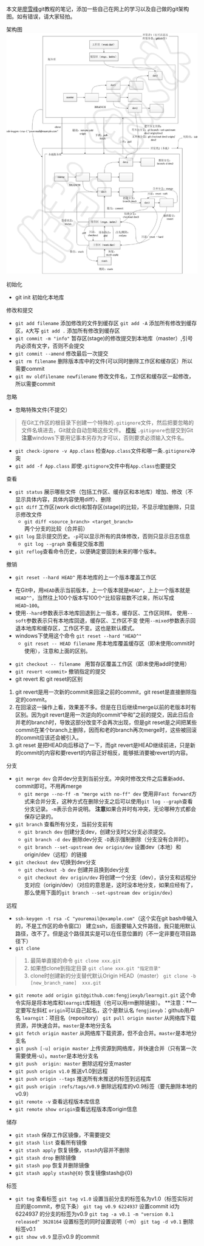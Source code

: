 本文是[廖雪峰](http://www.liaoxuefeng.com)git教程的笔记，添加一些自己在网上的学习以及自己做的git架构图。如有错误，请大家轻拍。

架构图
 ![git架构图](https://raw.githubusercontent.com/fengjiexyb/learnGit/master/git.jpg)

初始化
>
* git init 初始化本地库

修改和提交
>
* ```git add filename``` 添加修改的文件到缓存区
 `git add -A` 添加所有修改到缓存区，`A`大写
 `git add .` 添加所有修改到缓存区
* `git commit -m "info"`    暂存区(stage)的修改提交到本地库（master）,引号内必须有文字，否则不会提交
 * `git commit --amend` 修改最后一次提交
* `git rm filename` 删除版本库中的文件(可以同时删除工作区和缓存区）所以需要commit
* `git mv oldfilename newfilename` 修改文件名，工作区和缓存区一起修改，所以需要commit

忽略
>
* 忽略特殊文件(不提交）
> 在Git工作区的根目录下创建一个特殊的```.gitignore```文件，然后把要忽略的文件名填进去，Git就会自动忽略这些文件。
[模板](https://github.com/github/gitignore)
```.gitignore```也提交到Git
**注意**windows下要用记事本另存为才可以，否则要求必须输入文件名。
* `git check-ignore -v App.class` 检查```App.class```文件和哪一条```.gitignore```冲突
* `git add -f App.class` 即使```.gitignore```文件中有```App.class```也要提交

查看
>
* `git status` 展示哪些文件（包括工作区、缓存区和本地库）增加、修改（不显示具体内容，具体内容使用diff）、删除
* `git diff` 工作区(work dict)和暂存区(stage)的比较，不显示增加删除，只显示修改文件
    * `git diff <source_branch> <target_branch>` 两个分支的比较（合并前）
* `git log` 显示提交历史。```-p```可以显示所有的具体修改，否则只显示日志信息
    * `git log --graph` 查看提交版本图
* ```git reflog```查看命令历史，以便确定要回到未来的哪个版本。


撤销
>
* `git reset --hard HEAD^` 用本地库的上一个版本覆盖工作区
 - 在Git中，用`HEAD`表示当前版本，上一个版本就是`HEAD^`，上上一个版本就是`HEAD^^`，当然往上100个版本写100个^比较容易数不过来，所以写成`HEAD~100`。
 - 使用`--hard`参数表示本地库回退到上一版本，缓存区、工作区同样。
   使用`--soft`参数表示只有本地库回退，缓存区、工作区不变
   使用`--mixed`参数表示回退本地库和缓存区，工作区不变。这也是默认模式。
 - windows下使用这个命令 ```git reset --hard "HEAD^" ```
    *  `git reset -- HEAD filename`
   用本地库覆盖缓存区（即未使用commit时使用），注意和上面的区别。
*  `git checkout -- filename `
    用暂存区覆盖工作区（即未使用add时使用）
* `git revert <commit>` 撤销指定的提交
* git revert 和 git reset的区别
1. git revert是用一次新的commit来回滚之前的commit，git reset是直接删除指定的commit。
2. 在回滚这一操作上看，效果差不多。但是在日后继续merge以前的老版本时有区别。因为git revert是用一次逆向的commit“中和”之前的提交，因此日后合并老的branch时，导致这部分改变不会再次出现，但是git reset是之间把某些commit在某个branch上删除，因而和老的branch再次merge时，这些被回滚的commit应该还会被引入。
3. git reset 是把HEAD向后移动了一下，而git revert是HEAD继续前进，只是新的commit的内容和要revert的内容正好相反，能够抵消要被revert的内容。

分支
>
*  `git merge dev` 合并dev分支到当前分支。冲突时修改文件之后重新add、commit即可。不用再merge
    * `git merge --no-ff -m "merge with no-ff" dev` 使用非```Fast forward```方式来合并分支，这种方式在删除分支之后可以使用```git log --graph```查看分支记录。```-m```表示合并说明。
**注意**如果合并时有冲突，无论哪种方式都会保存记录的。
* `git branch` 查看所有分支，当前分支前有
    * `git branch dev` 创建分支dev，创建分支时父分支必须提交。
    * `git branch -d dev` 删除dev分支 ```-D```表示强制删除（分支没有合并时）。
    * `git branch --set-upstream dev origin/dev`                设置dev（本地）和origin/dev（远程）的链接
* `git checkout dev` 切换到dev分支
    * `git checkout -b dev` 创建并且换到dev分支
    * `git checkout dev origin/dev` 将创建一个分支（dev），该分支和远程分支对应（origin/dev）（对应的意思是，这时没本地分支，如果应经有了，那么使用下面的```git branch --set-upstream dev origin/dev```）

远程
>
* `ssh-keygen -t rsa -C "youremail@example.com"`（这个实在git bash中输入的，不是工作区的命令窗口） 建立ssh，后面要输入文件路径，我只能用默认路径，改不了。但是这个路径其实是可以在任意位置的（不一定非要在项目路径下）
* `git clone`
>1. 最简单直接的命令
`git clone xxx.git`
>2. 如果想clone到指定目录
`git clone xxx.git "指定目录"`
>3. clone时创建新的分支替代默认Origin HEAD（master）
`git clone -b [new_branch_name]  xxx.git`
* `git remote add origin git@github.com:fengjiexyb/learngit.git`
这个命令实际是将本地库和`learngit`库相连（也可以用rm删除链接）。
**注意：**一定要写左斜杠
`origin`可以自己起名，这个是默认名
`fengjiexyb`：github用户名
`learngit`：项目名（repository）
`git pull origin master` 从网络库下载资源，并快速合并。```master```是本地分支名
* `git fetch origin master`
从网络库下载资源，但不会合并。```master```是本地分支名
* `git push [-u] origin master` 上传资源到网络库，并快速合并（只有第一次需要使用-u）。```master```是本地分支名
* `git push  origin: master` 删除远程分支master
* `git push origin v1.0` 推送v1.0到远程
* `git push origin --tags` 推送所有未推送的标签到远程库
* `git push origin :refs/tags/v0.9` 删除远程库的v0.9标签（要先删除本地的v0.9）
* `git remote -v` 查看远程版本库信息
* `git remote show origin`查看远程版本库origin信息


储存
>
* `git stash` 保存工作区镜像，不需要提交
* `git stash list` 查看所有镜像
* `git stash apply` 恢复镜像，`stash`内容并不删除
* `git stash drop` 删除镜像
* `git stash pop` 恢复并删除镜像
* `git stash apply stash@{0}` 恢复镜像stash@{0}

标签
>
* `git tag` 查看标签
`git tag v1.0` 设置当前分支的标签名为v1.0（标签实际对应的是commit，参见下条）
`git tag v0.9 6224937` 设置commit id为6224937 的分支的标签为v0.9
`git tag -a v0.1 -m "version 0.1 released" 3628164` 设置标签的同时设置说明（-m）
`git tag -d v0.1` 删除标签v0.1
* `git show v0.9` 显示v0.9 的commit


